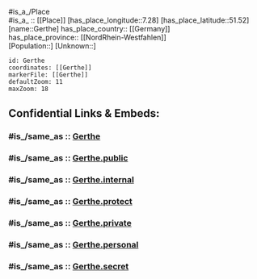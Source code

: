 ﻿---
confidential: public
isDeleted: false
location:
- 51.52
- 7.28
mapmarker: city
mapzoom:
- 7
- 12
SpocWebEntityId: 30439
tags:
- geo/City
type: City
---

#is_a_/Place  
#is_a_ :: [[Place]] 
[has_place_longitude::7.28] 
[has_place_latitude::51.52] 
[name::Gerthe] 
has_place_country:: [[Germany]]  
has_place_province:: [[NordRhein-Westfahlen]]  
[Population::] 
[Unknown::] 


```leaflet
id: Gerthe
coordinates: [[Gerthe]] 
markerFile: [[Gerthe]] 
defaultZoom: 11 
maxZoom: 18
```


## Confidential Links & Embeds: 

### #is_/same_as :: [Gerthe](/_Standards/Earth/Continent/Europe/Europe~Central/Germany/Germany~West/Nordrhein-Westfalen/counties~NW/Bochum/Gerthe.md) 

### #is_/same_as :: [Gerthe.public](/_public/Earth/Continent/Europe/Europe~Central/Germany/Germany~West/Nordrhein-Westfalen/counties~NW/Bochum/Gerthe.public.md) 

### #is_/same_as :: [Gerthe.internal](/_internal/Earth/Continent/Europe/Europe~Central/Germany/Germany~West/Nordrhein-Westfalen/counties~NW/Bochum/Gerthe.internal.md) 

### #is_/same_as :: [Gerthe.protect](/_protect/Earth/Continent/Europe/Europe~Central/Germany/Germany~West/Nordrhein-Westfalen/counties~NW/Bochum/Gerthe.protect.md) 

### #is_/same_as :: [Gerthe.private](/_private/Earth/Continent/Europe/Europe~Central/Germany/Germany~West/Nordrhein-Westfalen/counties~NW/Bochum/Gerthe.private.md) 

### #is_/same_as :: [Gerthe.personal](/_personal/Earth/Continent/Europe/Europe~Central/Germany/Germany~West/Nordrhein-Westfalen/counties~NW/Bochum/Gerthe.personal.md) 

### #is_/same_as :: [Gerthe.secret](/_secret/Earth/Continent/Europe/Europe~Central/Germany/Germany~West/Nordrhein-Westfalen/counties~NW/Bochum/Gerthe.secret.md)

